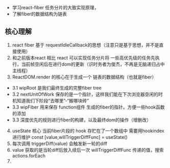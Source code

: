 - 学习react-fiber 任务分片的大致实现原理，
- 了解fiber的数据结构为链表

## 核心理解
1. react fiber 基于 requestIdleCallback的思想（注意只是基于思想，并不是直接使用）
2. 和之前版本react 相比 react 可以实现任务分片将 一些高优先级的任务先执行，当前帧空闲后在进行dom的更新（识时务者为俊杰，不再是无脑递归占中主线程）
3. ReactDOM.render 的核心在于生成一个 链表的数据结构（也就是fiber）
- 3.1   wipRoot 是我们最终生成的完整fiber tree
- 3.2   nextUnitOfWork 保存的是一个指针，这样我们能在下次浏览器空闲的时机知道我们下阶段“去哪里”-“搬哪块砖”
- 3.3    wipFiber 用来保存 function组件 生成的fiber的指针。方便一些hook函数的添加
- 3.3 深度优先的规则进行fiber的构建，以及最终dom的操作（增删改）

4. useState 核心
   当前fiber片段的 hook 存贮在了一个数组中 需要用hookindex进行维护
  const [value,willTriggerDiffFunc] = useState()
  1. 每次调用 triggerDiff(value) 会触发新一轮的diff
  2. value 获取的是当轮diff后放入续后一次 willTriggerDiffFunc 传递的值，搜索 actions.forEach
  3.
